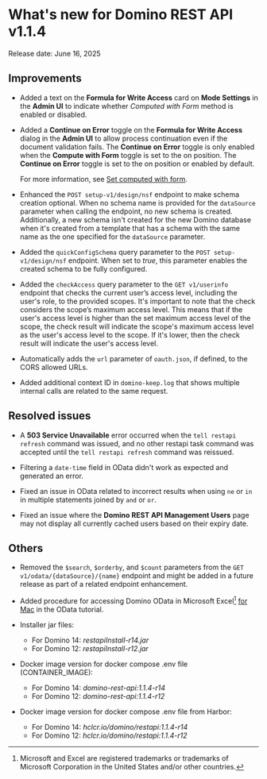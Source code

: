 # What's new for Domino REST API v1.1.4

Release date: June 16, 2025

<!--## New features-->
## Improvements

- Added a text on the **Formula for Write Access** card on **Mode Settings** in the **Admin UI** to indicate whether *Computed with Form* method is enabled or disabled.
- Added a **Continue on Error** toggle on the **Formula for Write Access** dialog in the **Admin UI** to allow process continuation even if the document validation fails. The **Continue on Error** toggle is only enabled when the **Compute with Form** toggle is set to the on position. The **Continue on Error** toggle is set to the on position or enabled by default.

    For more information, see [Set computed with form](../howto/production/computeform.md).

- Enhanced the `POST setup-v1/design/nsf` endpoint to make schema creation optional. When no schema name is provided for the `dataSource` parameter when calling the endpoint, no new schema is created. Additionally, a new schema isn't created for the new Domino database when it's created from a template that has a schema with the same name as the one specified for the `dataSource` parameter.

- Added the `quickConfigSchema` query parameter to the `POST setup-v1/design/nsf` endpoint. When set to *true*, this parameter enables the created schema to be fully configured.

- Added the `checkAccess` query parameter to the `GET v1/userinfo` endpoint that checks the current user’s access level, including the user's role, to the provided scopes. It's important to note that the check considers the scope’s maximum access level. This means that if the user's access level is higher than the set maximum access level of the scope, the check result will indicate the scope's maximum access level as the user's access level to the scope. If it's lower, then the check result will indicate the user's access level.

- Automatically adds the `url` parameter of `oauth.json`, if defined, to the CORS allowed URLs.

- Added additional context ID in `domino-keep.log` that shows multiple internal calls are related to the same request.

<!--## Breaking changes-->
## Resolved issues

- A **503 Service Unavailable** error occurred when the `tell restapi refresh` command was issued, and no other restapi task command was accepted until the `tell restapi refresh` command was reissued.

- Filtering a `date-time` field in OData didn't work as expected and generated an error.

- Fixed an issue in OData related to incorrect results when using `ne` or `in` in multiple statements joined by `and` or `or`.

- Fixed an issue where the **Domino REST API Management Users** page may not display all currently cached users based on their expiry date.

## Others

- Removed the `$search`, `$orderby`, and `$count` parameters from the `GET v1/odata/{dataSource}/{name}` endpoint and might be added in a future release as part of a related endpoint enhancement.
- Added procedure for accessing Domino OData in Microsoft Excel[^1] [for Mac](../tutorial/odata/excel.md#for-mac) in the OData tutorial.

- Installer jar files:
  
    - For Domino 14: _restapiInstall-r14.jar_
    - For Domino 12: _restapiInstall-r12.jar_

- Docker image version for docker compose .env file (CONTAINER_IMAGE):
  
    - For Domino 14: _domino-rest-api:1.1.4-r14_
    - For Domino 12: _domino-rest-api:1.1.4-r12_

- Docker image version for docker compose .env file from Harbor:
  
    - For Domino 14: _hclcr.io/domino/restapi:1.1.4-r14_
    - For Domino 12: _hclcr.io/domino/restapi:1.1.4-r12_

[^1]: Microsoft and Excel are registered trademarks or trademarks of Microsoft Corporation in the United States and/or other countries.